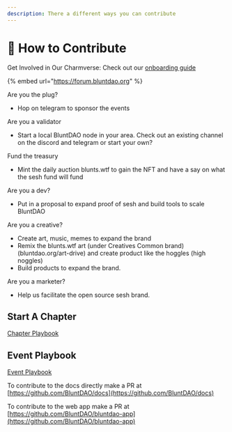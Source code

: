 ```yaml
---
description: There a different ways you can contribute
---
```


# 🙏 How to Contribute

Get Involved in Our Charmverse:  Check out our [onboarding guide](https://bluntdao.org/onboarding)

{% embed url="https://forum.bluntdao.org" %}

Are you the plug?

* Hop on telegram to sponsor the events

Are you a validator

* Start a local BluntDAO node in your area. Check out an existing channel on the discord and telegram or start your own?

Fund the treasury

* Mint the daily auction blunts.wtf to gain the NFT and have a say on what the sesh fund  will fund

Are you a dev?

* Put in a proposal to expand proof of sesh and build tools to scale BluntDAO

Are you a creative?

* Create art, music, memes to expand the brand
* Remix the blunts.wtf art (under Creatives Common brand) (bluntdao.org/art-drive) and create product like the hoggles (high noggles)
* Build products to expand the brand.&#x20;

Are you a marketer?

* Help us facilitate the open source sesh brand.

## Start A Chapter

[Chapter Playbook](https://bluntdao.org/chapter-toolkit)

## Event Playbook

[Event Playbook](https://bluntdao.org/event-playbook)

To contribute to the docs directly make a PR at [https://github.com/BluntDAO/docs](https://github.com/BluntDAO/docs)

To contribute to the web app make a PR at [https://github.com/BluntDAO/bluntdao-app](https://github.com/BluntDAO/bluntdao-app)
